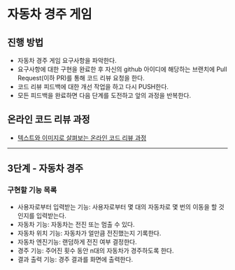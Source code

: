 # 자동차 경주 게임

## 진행 방법

* 자동차 경주 게임 요구사항을 파악한다.
* 요구사항에 대한 구현을 완료한 후 자신의 github 아이디에 해당하는 브랜치에 Pull Request(이하 PR)를 통해 코드 리뷰 요청을 한다.
* 코드 리뷰 피드백에 대한 개선 작업을 하고 다시 PUSH한다.
* 모든 피드백을 완료하면 다음 단계를 도전하고 앞의 과정을 반복한다.

## 온라인 코드 리뷰 과정

* [텍스트와 이미지로 살펴보는 온라인 코드 리뷰 과정](https://github.com/next-step/nextstep-docs/tree/master/codereview)

---

## 3단계 - 자동차 경주

### 구현할 기능 목록

* 사용자로부터 입력받는 기능: 사용자로부터 몇 대의 자동차로 몇 번의 이동을 할 것인지를 입력받는다.
* 자동차 기능: 자동차는 전진 또는 멈출 수 있다.
* 자동차 위치 기능: 자동차가 얼만큼 전진했는지 기록한다.
* 자동차 엔진기능: 랜덤하게 전진 여부 결정한다.
* 경주 기능: 주어진 횟수 동안 n대의 자동차가 경주하도록 한다.
* 결과 출력 기능: 경주 결과를 화면에 출력한다.
